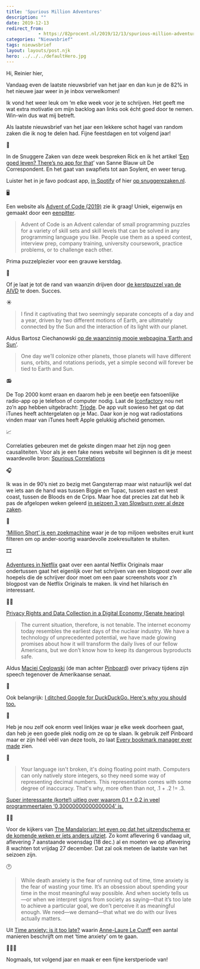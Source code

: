 ```yaml
---
title: 'Spurious Million Adventures'
description: ""
date: 2019-12-13
redirect_from: 
            - https://82procent.nl/2019/12/13/spurious-million-adventures/
categories: "Nieuwsbrief"
tags: nieuwsbrief	
layout: layouts/post.njk
hero: ../../../defaultHero.jpg
---
```

<!-- wp:paragraph -->

Hi, Reinier hier,

<!-- /wp:paragraph -->

<!-- wp:paragraph -->

Vandaag even de laatste nieuwsbrief van het jaar en dan kun je de 82% in het nieuwe jaar weer in je inbox verwelkomen!

<!-- /wp:paragraph -->

<!-- wp:paragraph -->

Ik vond het weer leuk om ‘m elke week voor je te schrijven. Het geeft me wat extra motivatie om mijn backlog aan links ook écht goed door te nemen. Win-win dus wat mij betreft.

<!-- /wp:paragraph -->

<!-- wp:paragraph -->

Als laatste nieuwsbrief van het jaar een lekkere schot hagel van random zaken die ik nog te delen had. Fijne feestdagen en tot volgend jaar!

<!-- /wp:paragraph -->

<!-- wp:paragraph -->

📱

<!-- /wp:paragraph -->

<!-- wp:paragraph -->

In de Snuggere Zaken van deze week bespreken Rick en ik het artikel ‘[Een goed leven? There’s no app for that](https://decorrespondent.nl/10672/een-goed-leven-theres-no-app-for-that/155306563808-1d269b4e)’ van Sanne Blauw uit De Correspondent. En het gaat van swapfiets tot aan Soylent, en weer terug.

<!-- /wp:paragraph -->

<!-- wp:paragraph -->

Luister het in je favo podcast app, [in Spotify](https://open.spotify.com/show/5QV6ztR28tmPgedadvYomL?si=b-sSIViqQPeoLesPHJ8U_g) of hier [op snuggerezaken.nl](https://www.snuggerezaken.nl/7).

<!-- /wp:paragraph -->

<!-- wp:paragraph -->

🖥

<!-- /wp:paragraph -->

<!-- wp:paragraph -->

Een website als [Advent of Code (2019)](https://adventofcode.com/2019) zie ik graag! Uniek, eigenwijs en gemaakt door een [eenpitter](http://was.tl).

<!-- /wp:paragraph -->

<!-- wp:quote -->

> Advent of Code is an Advent calendar of small programming puzzles for a variety of skill sets and skill levels that can be solved in any programming language you like. People use them as a speed contest, interview prep, company training, university coursework, practice problems, or to challenge each other.

<!-- /wp:quote -->

<!-- wp:paragraph -->

Prima puzzelplezier voor een grauwe kerstdag.

<!-- /wp:paragraph -->

<!-- wp:paragraph -->

🤯

<!-- /wp:paragraph -->

<!-- wp:paragraph -->

Of je laat je tot de rand van waanzin drijven door [de kerstpuzzel van de AIVD](https://www.aivd.nl/documenten/publicaties/2019/12/11/aivd-kerstpuzzel-2019-opgaven-en-antwoordformulier) te doen. Succes.

<!-- /wp:paragraph -->

<!-- wp:paragraph -->

☀️

<!-- /wp:paragraph -->

<!-- wp:quote -->

> I find it captivating that two seemingly separate concepts of a day and a year, driven by two different motions of Earth, are ultimately connected by the Sun and the interaction of its light with our planet.

<!-- /wp:quote -->

<!-- wp:paragraph -->

Aldus Bartosz Ciechanowski [op de waanzinnig mooie webpagina ‘Earth and Sun’](https://ciechanow.ski/earth-and-sun/).

<!-- /wp:paragraph -->

<!-- wp:quote -->

> One day we’ll colonize other planets, those planets will have different suns, orbits, and rotations periods, yet a simple second will forever be tied to Earth and Sun.

<!-- /wp:quote -->

<!-- wp:paragraph -->

📻

<!-- /wp:paragraph -->

<!-- wp:paragraph -->

De Top 2000 komt eraan en daarom heb je een beetje een fatsoenlijke radio-app op je telefoon of computer nodig. Laat de [Iconfactory](https://iconfactory.com) nou net zo’n app hebben uitgebracht: [Triode](https://triode.app/). De app vult sowieso het gat op dat iTunes heeft achtergelaten op je Mac. Daar kon je nog wat radiostations vinden maar van iTunes heeft Apple gelukkig afscheid genomen.

<!-- /wp:paragraph -->

<!-- wp:paragraph -->

📈

<!-- /wp:paragraph -->

<!-- wp:paragraph -->

Correlaties gebeuren met de gekste dingen maar het zijn nog geen causaliteiten. Voor als je een fake news website wil beginnen is dit je meest waardevolle bron: [Spurious Correlations](https://tylervigen.com/spurious-correlations)

<!-- /wp:paragraph -->

<!-- wp:paragraph -->

🎧

<!-- /wp:paragraph -->

<!-- wp:paragraph -->

Ik was in de 90’s niet zo bezig met Gangsterrap maar wist natuurlijk wel dat we iets aan de hand was tussen Biggie en Tupac, tussen east en west coast, tussen de Bloods en de Crips. Maar hoe dat precies zat dat heb ik pas de afgelopen weken geleerd [in seizoen 3 van Slowburn over al deze zaken](https://slate.com/podcasts/slow-burn/s3/biggie-and-tupac).

<!-- /wp:paragraph -->

<!-- wp:paragraph -->

🎲

<!-- /wp:paragraph -->

<!-- wp:paragraph -->

[‘Million Short’ is een zoekmachine](https://millionshort.com/) waar je de top miljoen websites eruit kunt filteren om op ander-soortig waardevolle zoekresultaten te stuiten.

<!-- /wp:paragraph -->

<!-- wp:paragraph -->

🎞

<!-- /wp:paragraph -->

<!-- wp:paragraph -->

[Adventures in Netflix](https://lars.ingebrigtsen.no/2019/02/14/adventures-in-netflix/) gaat over een aantal Netflix Originals maar ondertussen gaat het eigenlijk over het schrijven van een blogpost over alle hoepels die de schrijver door moet om een paar screenshots voor z’n blogpost van de Netflix Originals te maken. Ik vind het hilarisch én interessant.

<!-- /wp:paragraph -->

<!-- wp:paragraph -->

🕵️‍♂️

<!-- /wp:paragraph -->

<!-- wp:paragraph -->

[Privacy Rights and Data Collection in a Digital Economy (Senate hearing)](https://idlewords.com/talks/senate_testimony.2019.5.htm)

<!-- /wp:paragraph -->

<!-- wp:quote -->

> The current situation, therefore, is not tenable. The internet economy today resembles the earliest days of the nuclear industry. We have a technology of unprecedented potential, we have made glowing promises about how it will transform the daily lives of our fellow Americans, but we don’t know how to keep its dangerous byproducts safe.

<!-- /wp:quote -->

<!-- wp:paragraph -->

Aldus [Maciej Ceglowski](https://idlewords.com/about.htm) (de man achter [Pinboard](https://pinboard.in)) over privacy tijdens zijn speech tegenover de Amerikaanse senaat.

<!-- /wp:paragraph -->

<!-- wp:paragraph -->

🦆

<!-- /wp:paragraph -->

<!-- wp:paragraph -->

Ook belangrijk: [I ditched Google for DuckDuckGo. Here's why you should too.](https://www.wired.co.uk/article/duckduckgo-google-alternative-search-privacy)

<!-- /wp:paragraph -->

<!-- wp:paragraph -->

🔗

<!-- /wp:paragraph -->

<!-- wp:paragraph -->

Heb je nou zelf ook enorm veel linkjes waar je elke week doorheen gaat, dan heb je een goede plek nodig om ze op te slaan. Ik gebruik zelf Pinboard maar er zijn héél véél van deze tools, zo laat [Every bookmark manager ever made](https://bookmarkos.com/every-bookmark-manager-ever-made/) zien.

<!-- /wp:paragraph -->

<!-- wp:paragraph -->

🧮

<!-- /wp:paragraph -->

<!-- wp:quote -->

> Your language isn't broken, it's doing floating point math. Computers can only natively store integers, so they need some way of representing decimal numbers. This representation comes with some degree of inaccuracy. That's why, more often than not, .1 + .2 != .3.

<!-- /wp:quote -->

<!-- wp:paragraph -->

[Super interessante (korte!) uitleg over waarom 0,1 + 0,2 in veel programmeertalen ‘0,30000000000000004’ is.](https://0.30000000000000004.com/)

<!-- /wp:paragraph -->

<!-- wp:paragraph -->

👷‍♂️

<!-- /wp:paragraph -->

<!-- wp:paragraph -->

Voor de kijkers van [The Mandalorian: let even op dat het uitzendschema er de komende weken er íets anders uitziet](http://epguides.com/Mandalorian/). Zo komt aflevering 6 vandaag uit, aflevering 7 aanstaande woensdag (18 dec.) al en moeten we op aflevering 8 wachten tot vrijdag 27 december. Dat zal ook meteen de laatste van het seizoen zijn.

<!-- /wp:paragraph -->

<!-- wp:paragraph -->

🕐

<!-- /wp:paragraph -->

<!-- wp:quote -->

> While death anxiety is the fear of running out of time, time anxiety is the fear of wasting your time. It’s an obsession about spending your time in the most meaningful way possible. And when society tells us—or when we interpret signs from society as saying—that it’s too late to achieve a particular goal, we don’t perceive it as meaningful enough. We need—we demand—that what we do with our lives actually matters.

<!-- /wp:quote -->

<!-- wp:paragraph -->

Uit [Time anxiety: is it too late?](https://nesslabs.com/time-anxiety) waarin [Anne-Laure Le Cunff](https://twitter.com/anthilemoon) een aantal manieren beschrijft om met ‘time anxiety’ om te gaan.

<!-- /wp:paragraph -->

<!-- wp:paragraph -->

👋🎄🍾

<!-- /wp:paragraph -->

<!-- wp:paragraph -->

Nogmaals, tot volgend jaar en maak er een fijne kerstperiode van!

<!-- /wp:paragraph -->

<!-- wp:block {"ref":214} /-->
